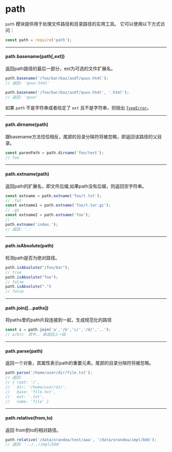 # path

`path` 模块提供用于处理文件路径和目录路径的实用工具。 它可以使用以下方式访问：

```js
const path = require('path');
```

---

#### path.basename(path[,ext])

返回path路径的最后一部分，ext为可选的文件扩展名。

```js
path.basename('/foo/bar/baz/asdf/quux.html');
// 返回: 'quux.html'

path.basename('/foo/bar/baz/asdf/quux.html', '.html');
// 返回: 'quux'
```

如果 `path` 不是字符串或者给定了 `ext` 且不是字符串，则抛出 [`TypeError`](http://nodejs.cn/s/Z7Lqyj)。

---

#### path.dirname(path)

跟basename方法恰恰相反，尾部的目录分隔符将被忽略，即返回该路径的父目录。

```js
const parenPath = path.dirname('foo/test');
// foo
```

---

#### path.extname(path)

返回path的扩展名，即文件后缀,如果path没有后缀，则返回空字符串。

```js
const extname = path.extname('foo/t.txt');
// .txt
const extname1 = path.extname('foo/t.tar.gz');
// .gz
const extname2 = path.extname('foo');
// ''
path.extname('index.');
// 返回: '.'
```

---

#### path.isAbsolute(path)

检测path是否为绝对路径。

```js
path.isAbsolute("/foo/bar");
// true
path.isAbsolute("foo");
// false
path.isAbsolute(".")
// false
```

---

#### path.join([...paths])

将paths里的path片段连接到一起，生成规范化的路径

```js
const s = path.join('a','/b','c/','/d/','..');
// a/b/c  其中.. 是返回上一级
```

---

#### path.parse(path)

返回一个对象，其属性表示path的重要元素。尾部的目录分隔符将被忽略。

```js
path.parse('/home/user/dir/file.txt');
// 返回:
// { root: '/',
//   dir: '/home/user/dir',
//   base: 'file.txt',
//   ext: '.txt',
//   name: 'file' }
```

---

#### path.relative(from,to)

返回  from到to的相对路径。

```js
path.relative('/data/orandea/test/aaa', '/data/orandea/impl/bbb');
// 返回: '../../impl/bbb'
```

